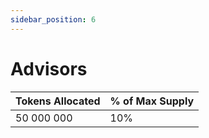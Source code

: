 ```yaml
---
sidebar_position: 6
---
```


# Advisors


| Tokens Allocated      | % of Max Supply |
| ----------- | ----------- |
| 50 000 000      | 10%       |

